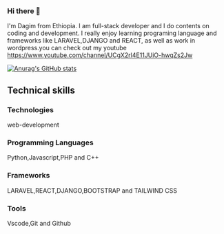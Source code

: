 ### Hi there 👋

I'm Dagim from Ethiopia. I am full-stack developer and I do contents on coding and development. I really enjoy learning programing language and frameworks like LARAVEL,DJANGO and REACT, as well as work in wordpress.you can check out my youtube https://www.youtube.com/channel/UCgX2rl4E11JUiO-hwqZs2Jw


[![Anurag's GitHub stats](https://github-readme-stats.vercel.app/api?username=Dagim-Zeynu)](https://github.com/anuraghazra/github-readme-stats)

## Technical skills
### Technologies
web-development
### Programming Languages
Python,Javascript,PHP and C++
### Frameworks
LARAVEL,REACT,DJANGO,BOOTSTRAP and TAILWIND CSS
### Tools
Vscode,Git and Github


